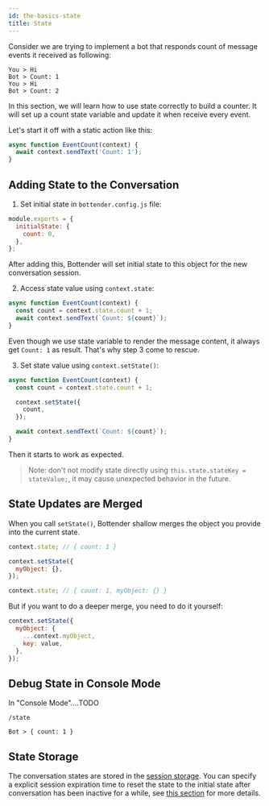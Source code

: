 ```yaml
---
id: the-basics-state
title: State
---
```


Consider we are trying to implement a bot that responds count of message events it received as following:

```
You > Hi
Bot > Count: 1
You > Hi
Bot > Count: 2
```

In this section, we will learn how to use state correctly to build a counter. It will set up a count state variable and update it when receive every event.

Let's start it off with a static action like this:

```js
async function EventCount(context) {
  await context.sendText('Count: 1');
}
```

## Adding State to the Conversation

1. Set initial state in `bottender.config.js` file:

```js
module.exports = {
  initialState: {
    count: 0,
  },
};
```

After adding this, Bottender will set initial state to this object for the new conversation session.

2. Access state value using `context.state`:

```js
async function EventCount(context) {
  const count = context.state.count + 1;
  await context.sendText(`Count: ${count}`);
}
```

Even though we use state variable to render the message content, it always get `Count: 1` as result. That's why step 3 come to rescue.

3. Set state value using `context.setState()`:

```js
async function EventCount(context) {
  const count = context.state.count + 1;

  context.setState({
    count,
  });

  await context.sendText(`Count: ${count}`);
}
```

Then it starts to work as expected.

> Note: don't not modify state directly using `this.state.stateKey = stateValue;`, it may cause unexpected behavior in the future.

## State Updates are Merged

When you call `setState()`, Bottender shallow merges the object you provide into the current state.

```js
context.state; // { count: 1 }

context.setState({
  myObject: {},
});

context.state; // { count: 1, myObject: {} }
```

But if you want to do a deeper merge, you need to do it yourself:

```js
context.setState({
  myObject: {
    ...context.myObject,
    key: value,
  },
});
```

## Debug State in Console Mode

In "Console Mode"....TODO

```
/state
```

```
Bot > { count: 1 }
```

## State Storage

The conversation states are stored in the [session storage](the-basics-session). You can specify a explicit session expiration time to reset the state to the initial state after conversation has been inactive for a while, see [this section](the-basics-session#setting-the-session-expiration-time) for more details.
